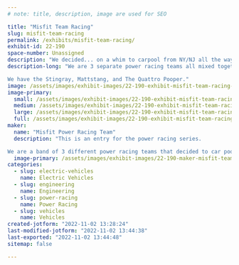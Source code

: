 ```yaml
---
# note: title, description, image are used for SEO

title: "Misfit Team Racing"
slug: misfit-team-racing
permalink: /exhibits/misfit-team-racing/
exhibit-id: 22-190
space-number: Unassigned
description: "We decided... on a whim to carpool from NY/NJ all the way to Orlando to race!"
description-long: "We are 3 separate power racing teams all mixed together.

We have the Stingray, Mattstang, and The Quattro Pooper."
image: /assets/images/exhibit-images/22-190-exhibit-misfit-team-racing-prs-crop-large.jpg
image-primary: 
  small: /assets/images/exhibit-images/22-190-exhibit-misfit-team-racing-prs-crop-small.jpg
  medium: /assets/images/exhibit-images/22-190-exhibit-misfit-team-racing-prs-crop-medium.jpg
  large: /assets/images/exhibit-images/22-190-exhibit-misfit-team-racing-prs-crop-large.jpg
  full: /assets/images/exhibit-images/22-190-exhibit-misfit-team-racing-prs-crop-full.jpg
maker: 
  name: "Misfit Power Racing Team"
  description: "This is an entry for the power racing series.

We are a band of 3 different power racing teams that decided to car pool from NY/NJ all the way to Orlando."
  image-primary: /assets/images/exhibit-images/22-190-maker-misfit-team-racing-20220924-164403-medium.jpg
categories: 
  - slug: electric-vehicles
    name: Electric Vehicles
  - slug: engineering
    name: Engineering
  - slug: power-racing
    name: Power Racing
  - slug: vehicles
    name: Vehicles
created-jotform: "2022-11-02 13:28:24"
last-modified-jotform: "2022-11-02 13:44:38"
last-exported: "2022-11-02 13:44:48"
sitemap: false

---
```

